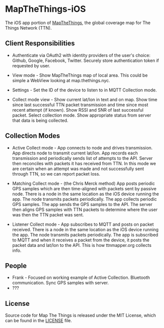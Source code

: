 # MapTheThings-iOS

The iOS app portion of [MapTheThings](http://map.thethings.nyc), the
global coverage map for The Things Network (TTN).

## Client Responsibilities
- Authenticate via OAuth2 with identity providers of the user's choice: Github, Google, Facebook, Twitter. Securely store authentication token if requested by user.

- View mode - Show MapTheThings map of local area. This could be simple a WebView looking at map.thethings.nyc.

- Settings - Set the ID of the device to listen to in MQTT Collection mode.

- Collect mode view - Show current lat/lon in text and on map. Show time since last successful TTN packet transmission and time since most recent attempt (if known). Show RSSI and SNR of last successful packet. Select collection mode. Show appropriate status from server that data is being collected.

## Collection Modes
- Active Collect mode - App connects to node and drives transmission. App directs node to transmit current lat/lon. App records each transmission and periodically sends list of attempts to the API. Server then reconciles with packets it has received from TTN. In this mode we are certain when an attempt was made and not successfully sent through TTN, so we can report packet loss.

- Matching Collect mode - (the Chris Merck method) App posts periodic GPS samples which are then time-aligned with packets sent by passive node.
There is a node in the same location as the iOS device running the app. The node transmits packets periodically. The app collects periodic GPS samples. The app sends the GPS samples to the API. The server then aligns GPS samples with TTN packets to determine where the user was then the TTN packet was sent.

- Listener Collect mode - App subscribes to MQTT and posts on packet received.
There is a node in the same location as the iOS device running the app. The node transmits packets periodically. The app is subscribed to MQTT and when it receives a packet from the device, it posts the packet data and lat/lon to the API. This is how ttnmapper.org collects info.

## People
- Frank - Focused on working example of Active Collection. Bluetooth communication. Sync GPS samples with server.
- ???

## License
Source code for Map The Things is released under the MIT License,
which can be found in the [LICENSE](LICENSE) file.
